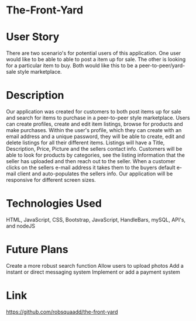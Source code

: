 # The-Front-Yard
# User Story
There are two scenario's for potential users of this application. One user would like to be able to able to post a item up for sale. The other is looking for a particular item to buy. Both would like this to be a peer-to-peer/yard-sale style marketplace.
# Description
Our application was created for customers to both post items up for sale and search for items to purchase in a peer-to-peer style marketplace.
Users can create profiles, create and edit item listings, browse for products and make purchases.
Within the user's profile, which they can create with an email address and a unique password, they will be able to create, edit and delete listings for all their different items.
Listings will have a Title, Description, Price, Picture and the sellers contact info.
Customers will be able to look for products by categories, see the listing information that the seller has uploaded and then reach out to the seller. When a customer clicks on the sellers e-mail address it takes them to the buyers default e-mail client and auto-populates the sellers info.
Our application will be responsive for different screen sizes.
# Technologies Used
HTML, JavaScript, CSS, Bootstrap, JavaScript, HandleBars, mySQL, API's, and nodeJS
# Future Plans
Create a more robust search function
Allow users to upload photos
Add a instant or direct messaging system
Implement or add a payment system
# Link
https://github.com/robsquaadd/the-front-yard
